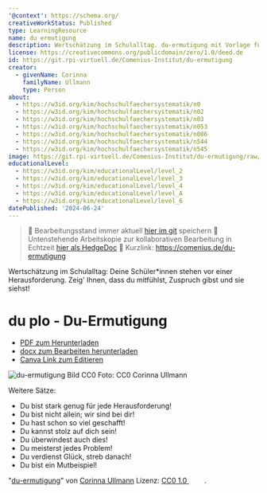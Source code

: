 ```yaml
---
'@context': https://schema.org/
creativeWorkStatus: Published
type: LearningResource
name: du ermutigung
description: Wertschätzung im Schulalltag. du-ermutigung mit Vorlage für Schokoriegel
license: https://creativecommons.org/publicdomain/zero/1.0/deed.de
id: https://git.rpi-virtuell.de/Comenius-Institut/du-ermutigung
creator:
  - givenName: Corinna
    familyName: Ullmann
    type: Person
about:
  - https://w3id.org/kim/hochschulfaechersystematik/n0
  - https://w3id.org/kim/hochschulfaechersystematik/n02
  - https://w3id.org/kim/hochschulfaechersystematik/n03
  - https://w3id.org/kim/hochschulfaechersystematik/n053
  - https://w3id.org/kim/hochschulfaechersystematik/n086
  - https://w3id.org/kim/hochschulfaechersystematik/n544
  - https://w3id.org/kim/hochschulfaechersystematik/n545
image: https://git.rpi-virtuell.de/Comenius-Institut/du-ermutigung/raw/branch/main/du-schaffst-das-uebersicht.jpg
educationalLevel:
  - https://w3id.org/kim/educationalLevel/level_2
  - https://w3id.org/kim/educationalLevel/level_3
  - https://w3id.org/kim/educationalLevel/level_4
  - https://w3id.org/kim/educationalLevel/level_A
  - https://w3id.org/kim/educationalLevel/level_6
datePublished: '2024-06-24'
---
```


> :floppy_disk:   Bearbeitungsstand immer aktuell [hier im git](https://git.rpi-virtuell.de/Comenius-Institut/du-ermutigung) speichern
> :memo: Untenstehende Arbeitskopie zur kollaborativen Bearbeitung in Echtzeit [hier als HedgeDoc](https://pad.gwdg.de/Yd16DZtORYyr6F3NZZ4drA?both)
> :link: Kurzlink: https://comenius.de/du-ermutigung

Wertschätzung im Schulalltag: Deine Schüler*innen stehen vor einer Herausforderung. Zeig' Ihnen, dass du mitfühlst, Zuspruch gibst und sie siehst!

# du plo - Du-Ermutigung
- [PDF zum Herunterladen](https://git.rpi-virtuell.de/Comenius-Institut/du-ermutigung/src/branch/main/schaffst%20das%21%21%21.pdf)
- [docx zum Bearbeiten herunterladen](https://git.rpi-virtuell.de/Comenius-Institut/du-ermutigung/raw/branch/main/schaffst%20das%21%21%21.docx)
- [Canva Link zum Editieren](https://www.canva.com/design/DAGHw9IoR_A/ec2fW0c-pjzzP7aNBm3fBg/edit?utm_content=DAGHw9IoR_A&utm_campaign=designshare&utm_medium=link2&utm_source=sharebutton)

![du-ermutigung Bild CC0](https://git.rpi-virtuell.de/Comenius-Institut/du-ermutigung/raw/branch/main/du-schaffst-das-uebersicht.jpg)
Foto: CC0 Corinna Ullmann

Weitere Sätze: 
* Du bist stark genug für jede Herausforderung!
* Du bist nicht allein; wir sind bei dir!
* Du hast schon so viel geschafft!
* Du kannst stolz auf dich sein!
* Du überwindest auch dies!
* Du meisterst jedes Problem!
* Du verdienst Glück, streb danach!
* Du bist ein Mutbeispiel!

<p class="attribution">"<a target="_blank" rel="noopener noreferrer" href="https://git.rpi-virtuell.de/Comenius-Institut/du-ermutigung">du-ermutigung</a>" von <a target="_blank" rel="noopener noreferrer" href="https://reliverse.social/@Colibri260">Corinna Ullmann</a> Lizenz: <a target="_blank" rel="noopener noreferrer" href="https://creativecommons.org/publicdomain/zero/1.0/deed.de">CC0 1.0 <img src="https://mirrors.creativecommons.org/presskit/icons/cc.svg" style="height: 1em; margin-right: 0.125em; display: inline;"></img><img src="https://mirrors.creativecommons.org/presskit/icons/zero.svg" style="height: 1em; margin-right: 0.125em; display: inline;"></img></a>.</p>